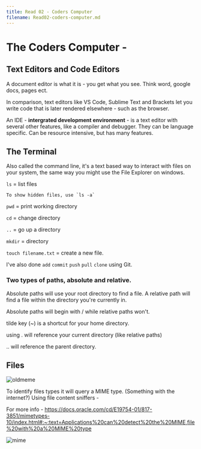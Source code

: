```yaml
---
title: Read 02 - Coders Computer
filename: Read02-coders-computer.md
--- 
```

# The Coders Computer - 

## Text Editors and Code Editors

A document editor is what it is - you get what you see. Think word, google docs, pages ect. 

In comparison, text editors like VS Code, Sublime Text and Brackets let you write code that is later rendered elsewhere - such as the browser. 

An IDE - **intergrated development environment** - is a text editor with several other features, like a compiler and debugger. They can be language specific. Can be resource intensive, but has many features.  


## The Terminal 

Also called the command line, it's a text based way to interact with files on your system, the same way you might use the File Explorer on windows. 

`ls` = list files

    To show hidden files, use `ls -a`
    
`pwd` = print working directory 

`cd` = change directory

`..` = go up a directory 

`mkdir` = directory

`touch filename.txt` = create a new file.

I've also done `add` `commit` `push` `pull` `clone` using Git. 

### Two types of paths, absolute and relative.

Absolute paths will use your root directory to find a file. A relative path will find a file within the directory you're currently in. 

Absolute paths will begin with / while relative paths won't. 

tilde key (~) is a shortcut for your home directory. 

using . will reference your current directory (like relative paths)

.. will reference the parent directory. 


## Files

![oldmeme](https://i.imgflip.com/77o84q.jpg)

To identify files types it will query a MIME type. (Something with the internet?) Using file content sniffers - 

For more info - https://docs.oracle.com/cd/E19754-01/817-3851/mimetypes-10/index.html#:~:text=Applications%20can%20detect%20the%20MIME,file%20with%20a%20MIME%20type

![mime](https://media.discordapp.net/attachments/859840149483683920/1064612615864733856/AAAAABJRU5ErkJggg.png?width=1248&height=702)



